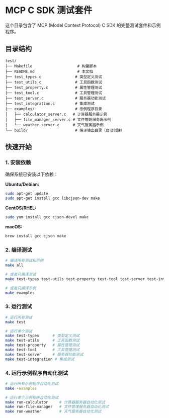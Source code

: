 # MCP C SDK 测试套件

这个目录包含了 MCP (Model Context Protocol) C SDK 的完整测试套件和示例程序。

## 目录结构

```
test/
├── Makefile                    # 构建脚本
├── README.md                   # 本文档
├── test_types.c               # 类型定义测试
├── test_utils.c               # 工具函数测试
├── test_property.c            # 属性管理测试
├── test_tool.c                # 工具管理测试
├── test_server.c              # 服务器功能测试
├── test_integration.c         # 集成测试
├── examples/                  # 示例程序目录
│   ├── calculator_server.c   # 计算器服务器示例
│   ├── file_manager_server.c # 文件管理服务器示例
│   └── weather_server.c      # 天气服务器示例
└── build/                     # 编译输出目录（自动创建）
```

## 快速开始

### 1. 安装依赖

确保系统已安装以下依赖：

**Ubuntu/Debian:**
```bash
sudo apt-get update
sudo apt-get install gcc libcjson-dev make
```

**CentOS/RHEL:**
```bash
sudo yum install gcc cjson-devel make
```

**macOS:**
```bash
brew install gcc cjson make
```

### 2. 编译测试

```bash
# 编译所有测试和示例
make all

# 或者只编译测试
make test-types test-utils test-property test-tool test-server test-integration

# 或者只编译示例
make examples
```

### 3. 运行测试

```bash
# 运行所有测试
make test

# 运行单个测试
make test-types      # 类型定义测试
make test-utils      # 工具函数测试
make test-property   # 属性管理测试
make test-tool       # 工具管理测试
make test-server     # 服务器功能测试
make test-integration # 集成测试
```

### 4. 运行示例程序自动化测试

```bash
# 运行所有示例程序自动化测试
make -examples

# 运行单个示例程序自动化测试
make run-calculator     # 计算器服务器自动化测试
make run-file-manager   # 文件管理服务器自动化测试
make run-weather        # 天气服务器自动化测试
```
